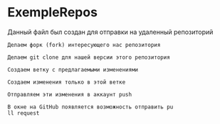 # ExempleRepos

Данный файл был создан для отправки на удаленный репозиторий 

```
Делаем форк (fork) интересующего нас репозитория

Делаем git clone для нашей версии этого репозитория 

Создаем ветку с предлагаемыми изменениями 

Создаем изменения только в этой ветке

Отправляем эти изменения в аккаунт push

В окне на GitHub появляется возможность отправить pu
ll request
